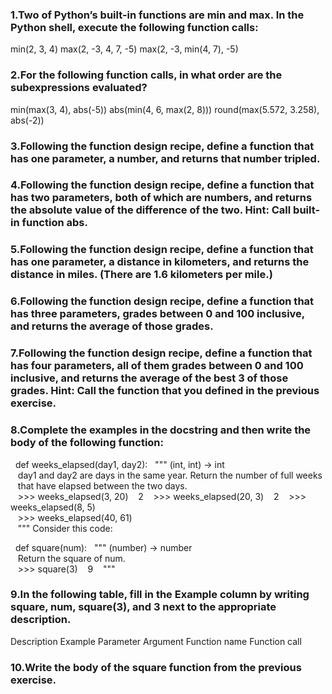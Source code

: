 ### 1.Two of Python’s built-in functions are min and max. In the Python shell, execute the following function calls:

min(2, 3, 4)
max(2, -3, 4, 7, -5)
max(2, -3, min(4, 7), -5)
### 2.For the following function calls, in what order are the subexpressions evaluated?

min(max(3, 4), abs(-5))
abs(min(4, 6, max(2, 8)))
round(max(5.572, 3.258), abs(-2))
### 3.Following the function design recipe, define a function that has one parameter, a number, and returns that number tripled.

### 4.Following the function design recipe, define a function that has two parameters, both of which are numbers, and returns the absolute value of the difference of the two. Hint: Call built-in function abs.

### 5.Following the function design recipe, define a function that has one parameter, a distance in kilometers, and returns the distance in miles. (There are 1.6 kilometers per mile.)

### 6.Following the function design recipe, define a function that has three parameters, grades between 0 and 100 inclusive, and returns the average of those grades.

### 7.Following the function design recipe, define a function that has four parameters, all of them grades between 0 and 100 inclusive, and returns the average of the best 3 of those grades. Hint: Call the function that you defined in the previous exercise.

### 8.Complete the examples in the docstring and then write the body of the following function:

​ 	​def​ weeks_elapsed(day1, day2):
​ 	    ​""" (int, int) -> int​
​ 	
​ 	​    day1 and day2 are days in the same year. Return the number of full weeks​
​ 	​    that have elapsed between the two days.​
​ 	
​ 	​    >>> weeks_elapsed(3, 20)​
​ 	​    2​
​ 	​    >>> weeks_elapsed(20, 3)​
​ 	​    2​
​ 	​    >>> weeks_elapsed(8, 5)​
​ 	
​ 	​    >>> weeks_elapsed(40, 61)​
​ 	
​ 	​    """​
Consider this code:

​ 	​def​ square(num):
​ 	    ​""" (number) -> number​
​ 	
​ 	​    Return the square of num.​
​ 	
​ 	​    >>> square(3)​
​ 	​    9​
​ 	​    """​
### 9.In the following table, fill in the Example column by writing square, num, square(3), and 3 next to the appropriate description.

Description
Example
Parameter
Argument
Function name
Function call

### 10.Write the body of the square function from the previous exercise.
